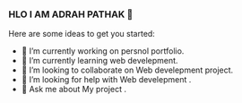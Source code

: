 ### HLO I AM ADRAH PATHAK 👋

Here are some ideas to get you started:

- 🔭 I’m currently working on persnol portfolio.
- 🌱 I’m currently learning web develepment.
- 👯 I’m looking to collaborate on Web develepment project.
- 🤔 I’m looking for help with  Web develepment .
- 💬 Ask me about My project .
